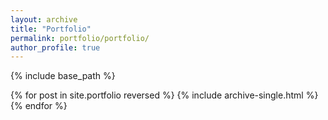 ```yaml
---
layout: archive
title: "Portfolio"
permalink: portfolio/portfolio/
author_profile: true
---
```


{% include base_path %}


{% for post in site.portfolio reversed %}
  {% include archive-single.html %}
{% endfor %}
